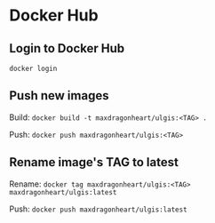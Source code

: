 # Docker Hub

## Login to Docker Hub

`docker login`

## Push new images

Build: `docker build -t maxdragonheart/ulgis:<TAG> .`

Push: `docker push maxdragonheart/ulgis:<TAG>`

## Rename image's TAG to latest

Rename: `docker tag maxdragonheart/ulgis:<TAG> maxdragonheart/ulgis:latest`

Push: `docker push maxdragonheart/ulgis:latest`

